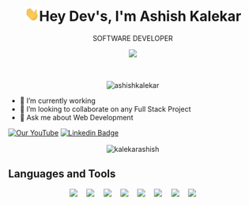 <h1 align="center"><img src="https://raw.githubusercontent.com/ABSphreak/ABSphreak/master/gifs/Hi.gif" width="30px" />Hey Dev's, I'm Ashish Kalekar</h1>
<p align="center">SOFTWARE DEVELOPER</p>
<p align="center">
  <img src="https://capsule-render.vercel.app/api?type=waving&color=gradient&height=60&section=footer"/>
</p>

<br />

<p align="center">
  <img src="https://komarev.com/ghpvc/?username=ashishkalekar&color=ca2929&style=flat-square" alt="ashishkalekar" />
</p>


- 🔭 I’m currently working 
- 👯 I’m looking to collaborate on any Full Stack Project
- 💬 Ask me about Web Development


[![Our YouTube](https://img.shields.io/youtube/channel/views/UCtM1bw4eRDKlBndFQf__FxQ?color=ca2929&label=Our%20YouTube&style=social)](https://www.youtube.com/channel/UCtM1bw4eRDKlBndFQf__FxQ)
 [![Linkedin Badge](https://img.shields.io/badge/-kalekarashish-white?style=flat&logo=Linkedin&logoColor=blue&link=https://www.linkedin.com/in/kalekarashish/)](https://www.linkedin.com/in/kalekarashish/) 


<!-- Github Stats -->
<!-- <p align="center">
  <img align="center" src="https://github-readme-stats.vercel.app/api?username=ashishkalekar&show_icons=true&theme=radical&count_private=true" alt="ashishkalekar" /> -->
</p>
<!-- Languages -->
<p align="center">
  <img align="center" src="https://github-readme-stats.vercel.app/api/top-langs/?username=ashishkalekar&layout=compact&show_icons=true&theme=radical&count_private=true" alt="kalekarashish" />
</p>

## Languages and Tools
<p align="center" >
<code> <img height="50" src="https://images.vexels.com/media/users/3/166383/isolated/preview/6024bc5746d7436c727825dc4fc23c22-html-programming-language-icon-by-vexels.png"> </code>
<code> <img height="50" src="https://3.bp.blogspot.com/-oRSUw_TmO9o/XIb61m88fcI/AAAAAAAAIq0/vnxl2zzsXEQsnHI2fH4GjKu_ZT0urRo4wCK4BGAYYCw/s1600/icon%2Bcss%2B3.png"> </code>
<code> <img height="50" src="https://www.clipartmax.com/png/middle/470-4707396_javascript-icon-html-css-js-icons.png"> </code>
<code> <img height="50" src="https://cdn.iconscout.com/icon/free/png-256/php-99-1175127.png"> </code>
<code> <img height="50" src="https://www.mysql.com/common/logos/logo-mysql-170x115.png"> </code>
<code> <img height="50" src="https://upload.wikimedia.org/wikipedia/commons/thumb/3/3f/Git_icon.svg/1024px-Git_icon.svg.png"> </code>
<code> <img height="50" src="https://cdn.worldvectorlogo.com/logos/ubuntu-2.svg"> </code>
 <code> <img height="50" src="https://img.icons8.com/color/452/visual-studio.png"> </code>
</p>
